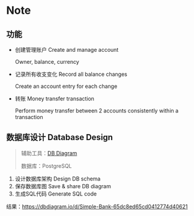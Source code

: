 # Note

## 功能

- 创建管理账户 Create and manage account

  Owner, balance, currency

- 记录所有收支变化 Record all balance changes

  Create an account entry for each change

- 转账 Money transfer transaction

  Perform money transfer between 2 accounts consistently within a transaction

## 数据库设计 Database Design

> 辅助工具：[DB Diagram](https://dbdiagram.io/home)
>
> 数据库：PostgreSQL

1. 设计数据库架构 Design DB schema
2. 保存数据库图 Save & share DB diagram
3. 生成SQL代码 Generate SQL code

结果：https://dbdiagram.io/d/Simple-Bank-65dc8ed65cd0412774d40621
